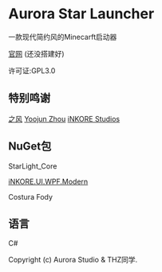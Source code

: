 # Aurora Star Launcher
一款现代简约风的Minecarft启动器

[官网](#) (还没搭建好)

许可证:GPL3.0

## 特别鸣谢
[之风](https://github.com/zhi-feng2008)
[Yoojun Zhou](https://github.com/NotYoojun)
[iNKORE Studios](https://github.com/iNKORE-Public)
## NuGet包
StarLight_Core

[iNKORE.UI.WPF.Modern](https://github.com/iNKORE-Public/UI.WPF.Modern)

Costura Fody


## 语言
C#

Copyright (c) Aurora Studio & THZ同学.
